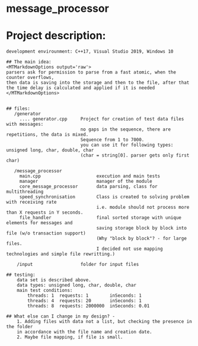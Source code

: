 # message_processor


# Project description:
	development envirounment: C++17, Visual Studio 2019, Windows 10
	
	## The main idea:
    <MTMarkdownOptions output='raw'> 
	parsers ask for permission to parse from a fast atomic, when the counter overflows,
	then data is saving into the storage and then to the file, after that the time delay is calculated and applied if it is needed
    </MTMarkdownOptions>
	
	
	## files:
	   /generator
	     .... generator.cpp     Project for creation of test data files with messages: 
		                        no gaps in the sequence, there are repetitions, the data is mixed.
								Sequence from 1 to 7000.
								you can use it for following types: unsigned long, char, double, char
								(char = string[0]. parser gets only first char)
								
	   /message_processor
	     main.cpp                     execution and main tests
		 manager                      manager of the module
		 core_message_processor       data parsing, class for multithreading
		 speed_synchronisation        Class is created to solving problem with receiving rate
                               		  i.e. module should not process more than X requests in Y seconds.
		 file_handler                 final sorted storage with unique elements for messages and 
		                              saving storage block by block into file (w/o transaction support)
									  (Why "block by block"? - for large files. 
									  I decided not use mapping technologies and simple file rewritting.)
									  
		/input                  folder for input files
		
	## testing:
		data set is described above.
		data types: unsigned long, char, double, char
		main test conditions:
			threads: 1  requests: 1        inSeconds: 1
			threads: 4  requests: 20       inSeconds: 1			
			threads: 8  requests: 2000000  inSeconds: 0.01			
			
	## What else can I change in my design? -
		1. Adding files with data not a list, but checking the presence in the folder
		in accordance with the file name and creation date.
		2. Maybe file mapping, if file is small. 
